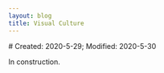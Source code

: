 ```yaml
---
layout: blog
title: Visual Culture
---
```

<span class="hidden-text"># Created: 2020-5-29; Modified: 2020-5-30</span>

In construction.

